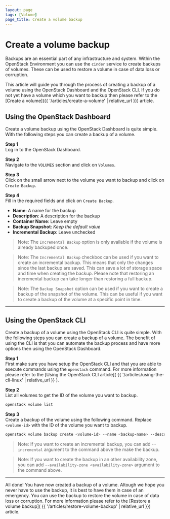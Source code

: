 ```yaml
---
layout: page
tags: [Volume]
page_title: Create a volume backup
---
```


# Create a volume backup

Backups are an essential part of any infrastructure and system. Within the 
OpenStack Environment you can use the `cinder` service to create backups of
volumes. These can be used to restore a volume in case of data loss or
corruption.

This article will guide you through the process of creating a backup of a
volume using the OpenStack Dashboard and the OpenStack CLI. If you do not yet
have a volume which you want to backup then please refer to the
[Create a volume]({{ '/articles/create-a-volume' | relative_url }}) article.

## Using the OpenStack Dashboard
Create a volume backup using the OpenStack Dashboard is quite simple. With
the following steps you can create a backup of a volume.

**Step 1**  
Log in to the OpenStack Dashboard.

**Step 2**  
Navigate to the `VOLUMES` section and click on `Volumes`.

**Step 3**  
Click on the small arrow next to the volume you want to backup and click on
`Create Backup`.

**Step 4**  
Fill in the required fields and click on `Create Backup`.

 - **Name**: A name for the backup
 - **Description**: A description for the backup
 - **Container Name**: Leave empty
 - **Backup Snapshot**: _Keep the default value_
 - **Incremental Backup**: Leave unchecked

> Note: The `Incremental Backup` option is only available if the volume is 
already backuped once. 

> Note: The `Incremental Backup` checkbox can be used if you want to create an
incremental backup. This means that only the changes since the last backup are
saved. This can save a lot of storage space and time when creating the backup.
Please note that restoring an incremental backup can take longer than
restoring a full backup.

> Note: The `Backup Snapshot` option can be used if you want to create a backup
of the snapshot of the volume. This can be useful if you want to create a
backup of the volume at a specific point in time.

---

## Using the OpenStack CLI
Create a backup of a volume using the OpenStack CLI is quite simple. With
the following steps you can create a backup of a volume. The benefit of using
the CLI is that you can automate the backup process and have more options then
using the OpenStack Dashboard.

**Step 1**  
First make sure you have setup the OpenStack CLI and that you are able to
execute commands using the `openstack` command. For more information please
refer to the
[Using the OpenStack CLI article](
    {{ '/articles/using-the-cli-linux' | relative_url }}
).

**Step 2**  
List all volumes to get the ID of the volume you want to backup.

```bash
openstack volume list
```

**Step 3**  
Create a backup of the volume using the following command. Replace
`<volume-id>` with the ID of the volume you want to backup.

```bash
openstack volume backup create <volume-id> --name <backup-name> --description <backup-description>
```

> Note: If you want to create an incremental backup, you can add `--incremental`
argument to the command above the make the backup.

> Note: If you want to create the backup in an other availability zone, you can
add `--availability-zone <availability-zone>` argument to the command above.

---

All done! You have now created a backup of a volume. Altough we hope you never
have to use the backup, it is best to have them in case of an emergency.
You can use the backup to restore the volume in case of data loss or
corruption. For more information please refer to the [Restore a volume backup](
{{ '/articles/restore-volume-backup' | relative_url }}) article.
